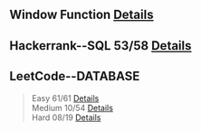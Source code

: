 
## Window Function [Details](https://github.com/chongchong6/SQL/tree/master/Window%20Function)
## Hackerrank--SQL 53/58 [Details](https://github.com/chongchong6/SQL/tree/master/HackerRank_SQL)
## LeetCode--DATABASE 
> Easy 61/61 [Details](https://github.com/chongchong6/SQL/tree/master/LeetCode/Easy)<br>
> Medium 10/54 [Details](https://github.com/chongchong6/SQL/tree/master/LeetCode/Medium)<br>
> Hard 08/19 [Details](https://github.com/chongchong6/SQL/tree/master/LeetCode/Hard)
